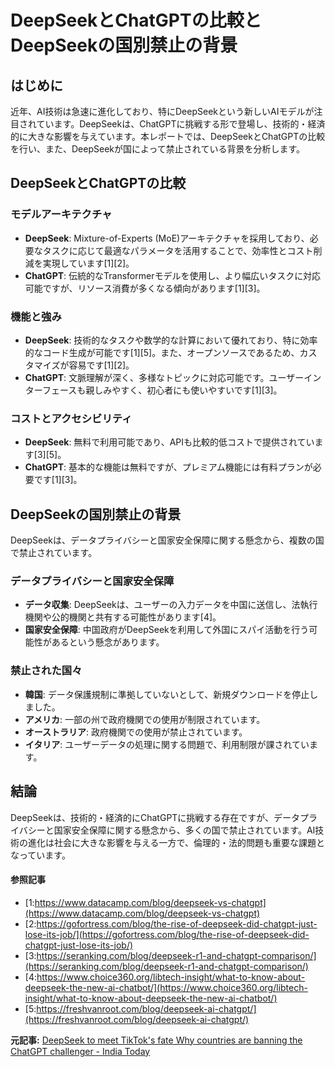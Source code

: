 # DeepSeekとChatGPTの比較とDeepSeekの国別禁止の背景

## はじめに

近年、AI技術は急速に進化しており、特にDeepSeekという新しいAIモデルが注目されています。DeepSeekは、ChatGPTに挑戦する形で登場し、技術的・経済的に大きな影響を与えています。本レポートでは、DeepSeekとChatGPTの比較を行い、また、DeepSeekが国によって禁止されている背景を分析します。

## DeepSeekとChatGPTの比較

### モデルアーキテクチャ

- **DeepSeek**: Mixture-of-Experts (MoE)アーキテクチャを採用しており、必要なタスクに応じて最適なパラメータを活用することで、効率性とコスト削減を実現しています[1][2]。
- **ChatGPT**: 伝統的なTransformerモデルを使用し、より幅広いタスクに対応可能ですが、リソース消費が多くなる傾向があります[1][3]。

### 機能と強み

- **DeepSeek**: 技術的なタスクや数学的な計算において優れており、特に効率的なコード生成が可能です[1][5]。また、オープンソースであるため、カスタマイズが容易です[1][2]。
- **ChatGPT**: 文脈理解が深く、多様なトピックに対応可能です。ユーザーインターフェースも親しみやすく、初心者にも使いやすいです[1][3]。

### コストとアクセシビリティ

- **DeepSeek**: 無料で利用可能であり、APIも比較的低コストで提供されています[3][5]。
- **ChatGPT**: 基本的な機能は無料ですが、プレミアム機能には有料プランが必要です[1][3]。

## DeepSeekの国別禁止の背景

DeepSeekは、データプライバシーと国家安全保障に関する懸念から、複数の国で禁止されています。

### データプライバシーと国家安全保障

- **データ収集**: DeepSeekは、ユーザーの入力データを中国に送信し、法執行機関や公的機関と共有する可能性があります[4]。
- **国家安全保障**: 中国政府がDeepSeekを利用して外国にスパイ活動を行う可能性があるという懸念があります。

### 禁止された国々

- **韓国**: データ保護規制に準拠していないとして、新規ダウンロードを停止しました。
- **アメリカ**: 一部の州で政府機関での使用が制限されています。
- **オーストラリア**: 政府機関での使用が禁止されています。
- **イタリア**: ユーザーデータの処理に関する問題で、利用制限が課されています。

## 結論

DeepSeekは、技術的・経済的にChatGPTに挑戦する存在ですが、データプライバシーと国家安全保障に関する懸念から、多くの国で禁止されています。AI技術の進化は社会に大きな影響を与える一方で、倫理的・法的問題も重要な課題となっています。

#### 参照記事
- [1:https://www.datacamp.com/blog/deepseek-vs-chatgpt](https://www.datacamp.com/blog/deepseek-vs-chatgpt)
- [2:https://gofortress.com/blog/the-rise-of-deepseek-did-chatgpt-just-lose-its-job/](https://gofortress.com/blog/the-rise-of-deepseek-did-chatgpt-just-lose-its-job/)
- [3:https://seranking.com/blog/deepseek-r1-and-chatgpt-comparison/](https://seranking.com/blog/deepseek-r1-and-chatgpt-comparison/)
- [4:https://www.choice360.org/libtech-insight/what-to-know-about-deepseek-the-new-ai-chatbot/](https://www.choice360.org/libtech-insight/what-to-know-about-deepseek-the-new-ai-chatbot/)
- [5:https://freshvanroot.com/blog/deepseek-ai-chatgpt/](https://freshvanroot.com/blog/deepseek-ai-chatgpt/)


**元記事:** [DeepSeek to meet TikTok's fate Why countries are banning the ChatGPT challenger - India Today](https://www.indiatoday.in/world/story/deepseek-to-meet-tiktoks-fate-why-countries-are-banning-the-chatgpt-challenger-2681634-2025-02-18)